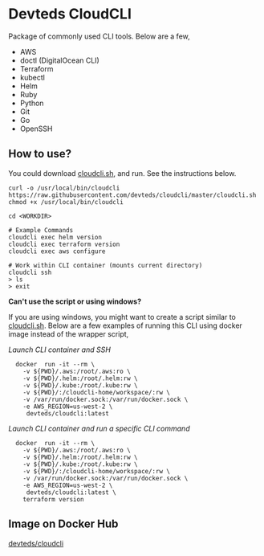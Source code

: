 # Devteds CloudCLI 

Package of commonly used CLI tools. Below are a few,

- AWS
- doctl (DigitalOcean CLI)
- Terraform
- kubectl
- Helm
- Ruby
- Python
- Git
- Go
- OpenSSH

## How to use?

You could download [cloudcli.sh](https://raw.githubusercontent.com/devteds/cloudcli/master/cloudcli.sh), and run. See the instructions below.

```
curl -o /usr/local/bin/cloudcli https://raw.githubusercontent.com/devteds/cloudcli/master/cloudcli.sh
chmod +x /usr/local/bin/cloudcli

cd <WORKDIR>

# Example Commands
cloudcli exec helm version
cloudcli exec terraform version
cloudcli exec aws configure

# Work within CLI container (mounts current directory)
cloudcli ssh
> ls
> exit
```

**Can't use the script or using windows?**

If you are using windows, you might want to create a script similar to [cloudcli.sh](https://raw.githubusercontent.com/devteds/cloudcli/master/cloudcli.sh). Below are a few examples of running this CLI using docker image instead of the wrapper script,

*Launch CLI container and SSH*

```
  docker  run -it --rm \
    -v ${PWD}/.aws:/root/.aws:ro \
    -v ${PWD}/.helm:/root/.helm:rw \
    -v ${PWD}/.kube:/root/.kube:rw \
    -v ${PWD}/:/cloudcli-home/workspace/:rw \
    -v /var/run/docker.sock:/var/run/docker.sock \
    -e AWS_REGION=us-west-2 \
     devteds/cloudcli:latest    
```

*Launch CLI container and run a specific CLI command*

```
  docker  run -it --rm \
    -v ${PWD}/.aws:/root/.aws:ro \
    -v ${PWD}/.helm:/root/.helm:rw \
    -v ${PWD}/.kube:/root/.kube:rw \
    -v ${PWD}/:/cloudcli-home/workspace/:rw \
    -v /var/run/docker.sock:/var/run/docker.sock \
    -e AWS_REGION=us-west-2 \
     devteds/cloudcli:latest \
    terraform version
```

## Image on Docker Hub

[devteds/cloudcli](https://hub.docker.com/r/devteds/cloudcli)
